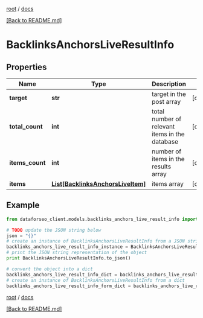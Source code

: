 [root](./../ "root") / [docs](./ "docs")

[[Back to README.md]](./../README.md "[Back to README.md]")

# BacklinksAnchorsLiveResultInfo

## Properties

Name | Type | Description | Notes
------------ | ------------- | ------------- | -------------
**target** | **str** | target in the post array | [optional]
**total_count** | **int** | total number of relevant items in the database | [optional]
**items_count** | **int** | number of items in the results array | [optional]
**items** | [**List[BacklinksAnchorsLiveItem]**](BacklinksAnchorsLiveItem.md) | items array | [optional]

## Example

```python
from dataforseo_client.models.backlinks_anchors_live_result_info import BacklinksAnchorsLiveResultInfo

# TODO update the JSON string below
json = "{}"
# create an instance of BacklinksAnchorsLiveResultInfo from a JSON string
backlinks_anchors_live_result_info_instance = BacklinksAnchorsLiveResultInfo.from_json(json)
# print the JSON string representation of the object
print BacklinksAnchorsLiveResultInfo.to_json()

# convert the object into a dict
backlinks_anchors_live_result_info_dict = backlinks_anchors_live_result_info_instance.to_dict()
# create an instance of BacklinksAnchorsLiveResultInfo from a dict
backlinks_anchors_live_result_info_form_dict = backlinks_anchors_live_result_info.from_dict(backlinks_anchors_live_result_info_dict)
```

  

[root](./../ "root") / [docs](./ "docs")

[[Back to README.md]](./../README.md "[Back to README.md]")